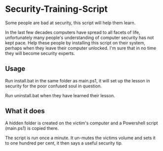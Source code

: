 # Security-Training-Script
Some people are bad at security, this script will help them learn.

In the last few decades computers have spread to all facets of life, unfortunately many people's understanding of computer security has not kept pace.
Help these people by installing this script on their system, perhaps when they leave their computer unlocked. I'm sure that in no time they will become security experts.

## Usage
Run install.bat in the same folder as main.ps1, it will set up the lesson in security for the poor confused soul in question.

Run uninstall.bat when they have learned their lesson.

## What it does
A hidden folder is created on the victim's computer and a Powershell script (main.ps1) is copied there.

The script is run once a minute. It un-mutes the victims volume and sets it to one hundred per cent, it then says a useful security tip.

